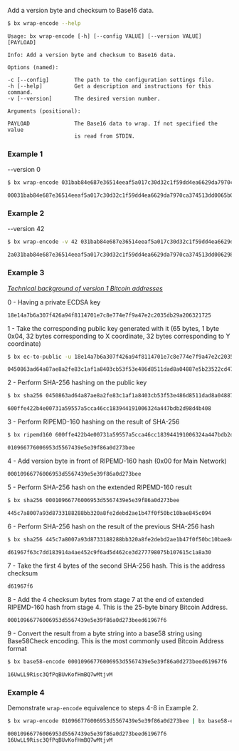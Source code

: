 Add a version byte and checksum to Base16 data.
```sh
$ bx wrap-encode --help
```
```
Usage: bx wrap-encode [-h] [--config VALUE] [--version VALUE] [PAYLOAD]  

Info: Add a version byte and checksum to Base16 data.                    

Options (named):

-c [--config]        The path to the configuration settings file.        
-h [--help]          Get a description and instructions for this command.
-v [--version]       The desired version number.                         

Arguments (positional):

PAYLOAD              The Base16 data to wrap. If not specified the value 
                     is read from STDIN.
```
### Example 1
--version 0
```sh
$ bx wrap-encode 031bab84e687e36514eeaf5a017c30d32c1f59dd4ea6629da7970ca374513dd006
```
```
00031bab84e687e36514eeaf5a017c30d32c1f59dd4ea6629da7970ca374513dd0065b09d03c
```
### Example 2
--version 42
```sh
$ bx wrap-encode -v 42 031bab84e687e36514eeaf5a017c30d32c1f59dd4ea6629da7970ca374513dd006
```
```
2a031bab84e687e36514eeaf5a017c30d32c1f59dd4ea6629da7970ca374513dd006298eebe4
```
### Example 3
*[Technical background of version 1 Bitcoin addresses]((https://en.bitcoin.it/wiki/Technical_background_of_version_1_Bitcoin_addresses))*

0 - Having a private ECDSA key
```
18e14a7b6a307f426a94f8114701e7c8e774e7f9a47e2c2035db29a206321725
```
1 - Take the corresponding public key generated with it (65 bytes, 1 byte 0x04, 32 bytes corresponding to X coordinate, 32 bytes corresponding to Y coordinate)
```sh
$ bx ec-to-public -u 18e14a7b6a307f426a94f8114701e7c8e774e7f9a47e2c2035db29a206321725
```
```
0450863ad64a87ae8a2fe83c1af1a8403cb53f53e486d8511dad8a04887e5b23522cd470243453a299fa9e77237716103abc11a1df38855ed6f2ee187e9c582ba6
```
2 - Perform SHA-256 hashing on the public key
```sh
$ bx sha256 0450863ad64a87ae8a2fe83c1af1a8403cb53f53e486d8511dad8a04887e5b23522cd470243453a299fa9e77237716103abc11a1df38855ed6f2ee187e9c582ba6
```
```
600ffe422b4e00731a59557a5cca46cc183944191006324a447bdb2d98d4b408
```
3 - Perform RIPEMD-160 hashing on the result of SHA-256
```sh
$ bx ripemd160 600ffe422b4e00731a59557a5cca46cc183944191006324a447bdb2d98d4b408
```
```
010966776006953d5567439e5e39f86a0d273bee
```
4 - Add version byte in front of RIPEMD-160 hash (0x00 for Main Network)
```
00010966776006953d5567439e5e39f86a0d273bee
```
5 - Perform SHA-256 hash on the extended RIPEMD-160 result
```sh
$ bx sha256 00010966776006953d5567439e5e39f86a0d273bee
```
```
445c7a8007a93d8733188288bb320a8fe2debd2ae1b47f0f50bc10bae845c094
```
6 - Perform SHA-256 hash on the result of the previous SHA-256 hash
```sh
$ bx sha256 445c7a8007a93d8733188288bb320a8fe2debd2ae1b47f0f50bc10bae845c094
```
```
d61967f63c7dd183914a4ae452c9f6ad5d462ce3d277798075b107615c1a8a30
```
7 - Take the first 4 bytes of the second SHA-256 hash. This is the address checksum
```
d61967f6
```
8 - Add the 4 checksum bytes from stage 7 at the end of extended RIPEMD-160 hash from stage 4. This is the 25-byte binary Bitcoin Address.
```
00010966776006953d5567439e5e39f86a0d273beed61967f6
```
9 - Convert the result from a byte string into a base58 string using Base58Check encoding. This is the most commonly used Bitcoin Address format
```sh
$ bx base58-encode 00010966776006953d5567439e5e39f86a0d273beed61967f6
```
```
16UwLL9Risc3QfPqBUvKofHmBQ7wMtjvM
```
### Example 4
Demonstrate `wrap-encode` equivalence to steps 4-8 in Example 2.
```sh
$ bx wrap-encode 010966776006953d5567439e5e39f86a0d273bee | bx base58-encode
```
```
00010966776006953d5567439e5e39f86a0d273beed61967f6
16UwLL9Risc3QfPqBUvKofHmBQ7wMtjvM
```
